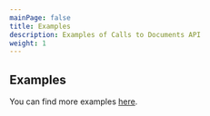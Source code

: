 ```yaml
---
mainPage: false
title: Examples
description: Examples of Calls to Documents API
weight: 1
---
```


## Examples

You can find more examples [here](/docs/general/examples.html).
